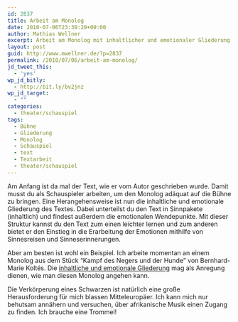 ```yaml
---
id: 2837
title: Arbeit am Monolog
date: 2010-07-06T23:30:20+00:00
author: Mathias Wellner
excerpt: Arbeit am Monolog mit inhaltlicher und emotionaler Gliederung
layout: post
guid: http://www.mwellner.de/?p=2837
permalink: /2010/07/06/arbeit-am-monolog/
jd_tweet_this:
  - 'yes'
wp_jd_bitly:
  - http://bit.ly/bv2jnz
wp_jd_target:
  - ""
categories:
  - theater/schauspiel
tags:
  - Bühne
  - Gliederung
  - Monolog
  - Schauspiel
  - text
  - Textarbeit
  - theater/schauspiel
---
```

Am Anfang ist da mal der Text, wie er vom Autor geschrieben wurde. Damit musst du als Schauspieler arbeiten, um den Monolog adäquat auf die Bühne zu bringen. Eine Herangehensweise ist nun die inhaltliche und emotionale Gliederung des Textes. Dabei unterteilst du den Text in Sinnpakete (inhaltlich) und findest außerdem die emotionalen Wendepunkte. Mit dieser Struktur kannst du den Text zum einen leichter lernen und zum anderen bietet er den Einstieg in die Erarbeitung der Emotionen mithilfe von Sinnesreisen und Sinneserinnerungen. 

Aber am besten ist wohl ein Beispiel. Ich arbeite momentan an einem Monolog aus dem Stück &#8220;Kampf des Negers und der Hunde&#8221; von Bernhard-Marie Kolt&eacute;s. Die [inhaltliche und emotionale Gliederung](http://www.mwellner.de/content/monolog.pdf) mag als Anregung dienen, wie man diesen Monolog angehen kann. 

Die Verkörperung eines Schwarzen ist natürlich eine große Herausforderung für mich blassen Mitteleuropäer. Ich kann mich nur behutsam annähern und versuchen, über afrikanische Musik einen Zugang zu finden. Ich brauche eine Trommel!